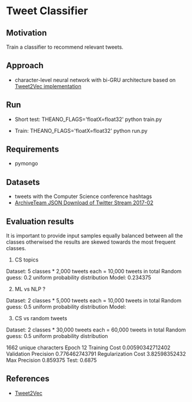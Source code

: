 # Tweet Classifier


## Motivation

Train a classifier to recommend relevant tweets.


## Approach

* character-level neural network with bi-GRU architecture based on [Tweet2Vec implementation](https://github.com/bdhingra/tweet2vec)


## Run

* Short test: THEANO_FLAGS='floatX=float32' python train.py

* Train: THEANO_FLAGS='floatX=float32' python run.py


## Requirements

* pymongo


## Datasets

* tweets with the Computer Science conference hashtags
* [ArchiveTeam JSON Download of Twitter Stream 2017-02](https://archive.org/details/archiveteam-twitter-stream-2017-02)


## Evaluation results

It is important to provide input samples equally balanced between all the classes otherwised the results are skewed towards the most frequent classes.

1. CS topics

Dataset: 5 classes * 2,000 tweets each = 10,000 tweets in total
Random guess: 0.2 uniform probability distribution
Model: 0.234375

2. ML vs NLP ?

Dataset: 2 classes * 5,000 tweets each = 10,000 tweets in total
Random guess: 0.5 uniform probability distribution
Model:

3. CS vs random tweets

Dataset: 2 classes * 30,000 tweets each = 60,000 tweets in total
Random guess: 0.5 uniform probability distribution

1662 unique characters
Epoch 12 Training Cost 0.00590342712402 Validation Precision 0.776462743791 Regularization Cost 3.82598352432 Max Precision 0.859375
Test: 0.6875


## References

* [Tweet2Vec](https://github.com/bdhingra/tweet2vec)
